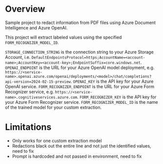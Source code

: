 # Overview
Sample project to redact information from PDF files using Azure Document Intelligence and Azure OpenAI.

This project will extract labeled values using the specified `FORM_RECOGNIZER_MODEL_ID`.

`STORAGE_CONNECTION_STRING` is the connection string to your Azure Storage Account, i.e. `DefaultEndpointsProtocol=https;AccountName=<account-name>;AccountKey=<account-key>;EndpointSuffix=core.windows.net`.
`OPENAI_ENDPOINT` is the URL for your Azure OpenAI model deployment, e.g. `https://<service-name>.openai.azure.com/openai/deployments/<model>/chat/completions?api-version=2024-02-15-preview`.
`OPENAI_KEY` is the API key for your Azure OpenAI service.
`FORM_RECOGNIZER_ENDPOINT` is the URL for your Azure Form Recognizer service, e.g. `https://<service-name>.cognitiveservices.azure.com`.
`FORM_RECOGNIZER_KEY` is the API key for your Azure Form Recognizer service.
`FORM_RECOGNIZER_MODEL_ID` is the name of the trained model for your custom extraction.

# Limitations
- Only works for one custom extraction model
- Redactions black out the entire line and not just the identified values, need to fix
- Prompt is hardcoded and not passed in environment, need to fix
